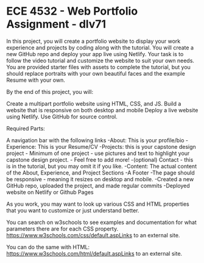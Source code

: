 # ECE 4532 - Web Portfolio Assignment - dlv71

In this project, you will create a portfolio website to display your work experience and projects by coding along with the tutorial. You will create a new GitHub repo and deploy your app live using Netlify. Your task is to follow the video tutorial and customize the website to suit your own needs. You are provided starter files with assets to complete the tutorial, but you should replace portraits with your own beautiful faces and the example Resume with your own. 

By the end of this project, you will:

Create a multipart portfolio website using HTML, CSS, and JS.
Build a website that is responsive on both desktop and mobile
Deploy a live website using Netlify.
Use GitHub for source control.
 



Required Parts:

A navigation bar with the following links
-About: This is your profile/bio 
-Experience: This is your Resume/CV 
-Projects: this is your capstone design project 
        - Minimum of one project - use pictures and text to highlight your capstone design project.
        - Feel free to add more!
-(optional) Contact - this is in the tutorial, but you may omit it if you like.
-Content: The actual content of the About, Experience, and Project Sections
-A Footer
-The page should be responsive - meaning it resizes on desktop and mobile. 
-Created a new GitHub repo, uploaded the project, and made regular commits
-Deployed website on Netlify or Github Pages 

As you work, you may want to look up various CSS and HTML properties that you want to customize or just understand better. 

You can search on w3schools to see examples and documentation for what parameters there are for each CSS property.
https://www.w3schools.com/css/default.aspLinks to an external site. 

You can do the same with HTML: https://www.w3schools.com/html/default.aspLinks to an external site. 
